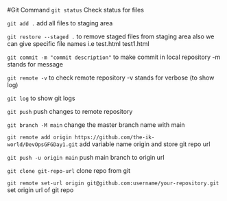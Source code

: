 #Git Command
`git status`
Check status for files

`git add .`
add all files to staging area

`git restore --staged .`
to remove staged files from staging area
also we can give specific file names i.e test.html test1.html

`git commit -m "commit description"`
to make commit in local repository
-m stands for message

`git remote -v`
to check remote repository
-v stands for verbose (to show log)

`git log`
to show git logs

`git push`
push changes to remote repository

`git branch -M main`
change the master branch name with main

`git remote add origin https://github.com/the-ik-world/DevOpsGFGDay1.git`
add variable name origin and store git repo url

`git push -u origin main`
push main branch to origin url

`git clone git-repo-url`
clone repo from git


`git remote set-url origin git@github.com:username/your-repository.git`
set origin url of git repo